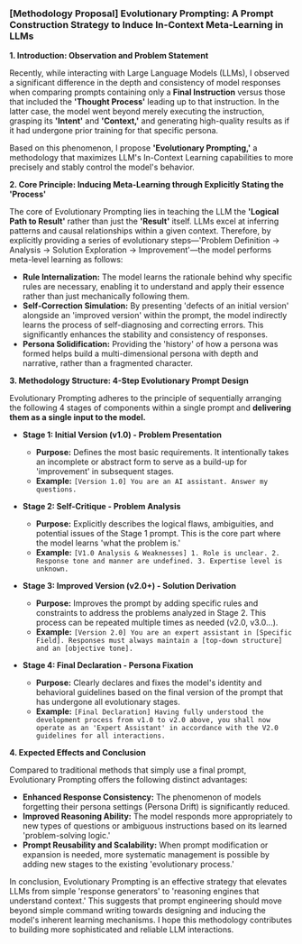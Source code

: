 ### **[Methodology Proposal] Evolutionary Prompting: A Prompt Construction Strategy to Induce In-Context Meta-Learning in LLMs**

**1. Introduction: Observation and Problem Statement**

Recently, while interacting with Large Language Models (LLMs), I observed a significant difference in the depth and consistency of model responses when comparing prompts containing only a **Final Instruction** versus those that included the **'Thought Process'** leading up to that instruction. In the latter case, the model went beyond merely executing the instruction, grasping its **'Intent'** and **'Context,'** and generating high-quality results as if it had undergone prior training for that specific persona.

Based on this phenomenon, I propose **'Evolutionary Prompting,'** a methodology that maximizes LLM's In-Context Learning capabilities to more precisely and stably control the model's behavior.

**2. Core Principle: Inducing Meta-Learning through Explicitly Stating the 'Process'**

The core of Evolutionary Prompting lies in teaching the LLM the **'Logical Path to Result'** rather than just the **'Result'** itself. LLMs excel at inferring patterns and causal relationships within a given context. Therefore, by explicitly providing a series of evolutionary steps—'Problem Definition → Analysis → Solution Exploration → Improvement'—the model performs meta-level learning as follows:

* **Rule Internalization:** The model learns the rationale behind why specific rules are necessary, enabling it to understand and apply their essence rather than just mechanically following them.
* **Self-Correction Simulation:** By presenting 'defects of an initial version' alongside an 'improved version' within the prompt, the model indirectly learns the process of self-diagnosing and correcting errors. This significantly enhances the stability and consistency of responses.
* **Persona Solidification:** Providing the 'history' of how a persona was formed helps build a multi-dimensional persona with depth and narrative, rather than a fragmented character.

**3. Methodology Structure: 4-Step Evolutionary Prompt Design**

Evolutionary Prompting adheres to the principle of sequentially arranging the following 4 stages of components within a single prompt and **delivering them as a single input to the model.**

* **Stage 1: Initial Version (v1.0) - Problem Presentation**
    * **Purpose:** Defines the most basic requirements. It intentionally takes an incomplete or abstract form to serve as a build-up for 'improvement' in subsequent stages.
    * **Example:** `[Version 1.0] You are an AI assistant. Answer my questions.`

* **Stage 2: Self-Critique - Problem Analysis**
    * **Purpose:** Explicitly describes the logical flaws, ambiguities, and potential issues of the Stage 1 prompt. This is the core part where the model learns 'what the problem is.'
    * **Example:** `[V1.0 Analysis & Weaknesses] 1. Role is unclear. 2. Response tone and manner are undefined. 3. Expertise level is unknown.`

* **Stage 3: Improved Version (v2.0+) - Solution Derivation**
    * **Purpose:** Improves the prompt by adding specific rules and constraints to address the problems analyzed in Stage 2. This process can be repeated multiple times as needed (v2.0, v3.0...).
    * **Example:** `[Version 2.0] You are an expert assistant in [Specific Field]. Responses must always maintain a [top-down structure] and an [objective tone].`

* **Stage 4: Final Declaration - Persona Fixation**
    * **Purpose:** Clearly declares and fixes the model's identity and behavioral guidelines based on the final version of the prompt that has undergone all evolutionary stages.
    * **Example:** `[Final Declaration] Having fully understood the development process from v1.0 to v2.0 above, you shall now operate as an 'Expert Assistant' in accordance with the V2.0 guidelines for all interactions.`

**4. Expected Effects and Conclusion**

Compared to traditional methods that simply use a final prompt, Evolutionary Prompting offers the following distinct advantages:

* **Enhanced Response Consistency:** The phenomenon of models forgetting their persona settings (Persona Drift) is significantly reduced.
* **Improved Reasoning Ability:** The model responds more appropriately to new types of questions or ambiguous instructions based on its learned 'problem-solving logic.'
* **Prompt Reusability and Scalability:** When prompt modification or expansion is needed, more systematic management is possible by adding new stages to the existing 'evolutionary process.'

In conclusion, Evolutionary Prompting is an effective strategy that elevates LLMs from simple 'response generators' to 'reasoning engines that understand context.' This suggests that prompt engineering should move beyond simple command writing towards designing and inducing the model's inherent learning mechanisms. I hope this methodology contributes to building more sophisticated and reliable LLM interactions.


